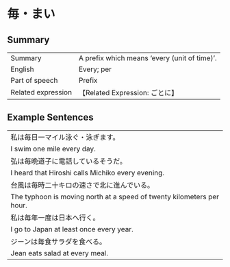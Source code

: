 # 毎・まい

## Summary

<table><tr>   <td>Summary</td>   <td>A prefix which means ‘every (unit of time)’.</td></tr><tr>   <td>English</td>   <td>Every; per</td></tr><tr>   <td>Part of speech</td>   <td>Prefix</td></tr><tr>   <td>Related expression</td>   <td>【Related Expression: ごとに】</td></tr></table>

## Example Sentences

<table><tr><td>私は毎日一マイル泳ぐ・泳ぎます。</td></tr><tr><td>I swim one mile every day.</td></tr><tr><td>弘は毎晩道子に電話しているそうだ。</td></tr><tr><td>I heard that Hiroshi calls Michiko every evening.</td></tr><tr><td>台風は毎時二十キロの速さで北に進んでいる。</td></tr><tr><td>The typhoon is moving north at a speed of twenty kilometers per hour.</td></tr><tr><td>私は毎年一度は日本へ行く。</td></tr><tr><td>I go to Japan at least once every year.</td></tr><tr><td>ジーンは毎食サラダを食べる。</td></tr><tr><td>Jean eats salad at every meal.</td></tr></table>

